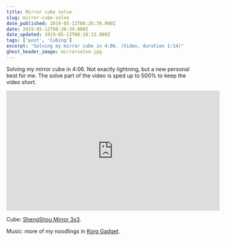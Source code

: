 ```yaml
---
title: Mirror cube solve
slug: mirror-cube-solve
date_published: 2019-05-12T08:26:39.000Z
date: 2019-05-12T08:26:39.000Z
date_updated: 2019-05-12T08:28:13.000Z
tags: ['post', 'Cubing']
excerpt: "Solving my mirror cube in 4:06. (Video, duration 1:14)"
ghost_header_image: mirrorsolve.jpg
---
```


Solving my mirror cube in 4:06. Not exactly lightning, but a new personal best for me. The solve part of the video is sped up to 500% to keep the video short.

<iframe width="560" height="315" src="https://www.youtube.com/embed/KC7bH6XExnU" title="YouTube video player" frameborder="0" allow="accelerometer; autoplay; clipboard-write; encrypted-media; gyroscope; picture-in-picture; web-share" allowfullscreen></iframe>

Cube: [ShengShou Mirror 3x3](https://www.kewbz.co.uk/products/mirror-blocks-shiny-advanced-cube-puzzle?variant=29479314945).

Music: more of my noodlings in [Korg Gadget](https://www.korg.com/us/products/software/korg_gadget/).
